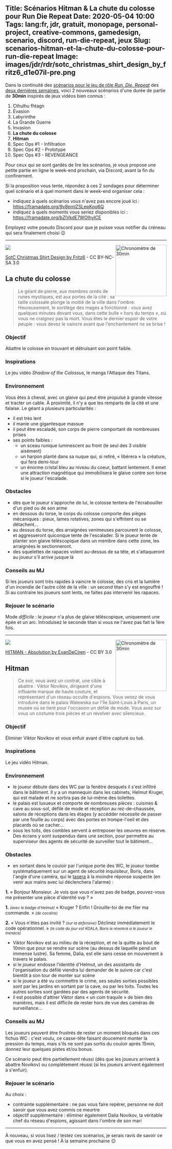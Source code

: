 Title: Scénarios Hitman & La chute du colosse pour Run Die Repeat
Date: 2020-05-04 10:00
Tags: lang:fr, jdr, gratuit, monopage, personal-project, creative-commons, gamedesign, scenario, discord, run-die-repeat, jeux
Slug: scenarios-hitman-et-la-chute-du-colosse-pour-run-die-repeat
Image: images/jdr/rdr/sotc_christmas_shirt_design_by_fritz6_d1e07il-pre.png
---

Dans la continuité des [scénarios pour le jeu de rôle _Run. Die. Repeat_](1ere-fournee-de-scenarios-pour-run-die-repeat.html) des [deux dernières semaines](2e-serie-de-scenarios-pour-run-die-repeat.html),
voici 2 nouveaux scénarios d'une durée de partie de **30min**
inspirés de jeux vidéos bien connus :

1. Cthulhu fhtagn
2. Évasion
3. Labyrinthe
4. La Grande Guerre
5. Invasion
6. **La chute du colosse**
7. **Hitman**
8. Spec Ops #1 - Infiltration
9. Spec Ops #2 - Prototype
10. Spec Ops #3 - REVENGEANCE

Pour ceux qui se sont gardés de lire les scénarios, je vous propose une petite partie en ligne le week-end prochain, via Discord, avant la fin du confinement.

Si la proposition vous tente, répondez à ces 2 sondages pour déterminer quel scénario et à quel moment dans le week-end organiser cela :

- indiquez à quels scénarios vous n'avez pas encore joué ici : <https://framadate.org/9v8pmlZSLepKpq6Q>
- indiquez à quels moments vous seriez disponibles ici : <https://framadate.org/bZlVkdE7WOIhylCE>

Employez votre pseudo Discord pour que je puisse vous notifier du créneau qui sera finalement choisi 😉

---
<img class="timer" alt="Chronomètre de 30min" src="images/jdr/rdr/timer-30.svg">

![](images/jdr/rdr/sotc_christmas_shirt_design_by_fritz6_d1e07il-pre.png)

[SotC Christmas Shirt Design by Fritz6](https://www.deviantart.com/fritz6/art/SotC-Christmas-Shirt-Design-83990541) - CC BY-NC-SA 3.0
## La chute du colosse
> Le géant de pierre, aux membres ornés de runes mystiques, est aux portes de la cité :
> sa taille colossale plonge la moitié de la ville dans l'ombre.
> Heureusement, le sortilège des mages a fonctionné : vous avez quelques minutes devant vous,
> dans cette bulle « hors du temps », où vous ne craignez pas la mort.
> Vous êtes le dernier espoir de votre peuple : vous devez le vaincre avant que l'enchantement ne se brise !
### Objectif
Abattre le colosse en trouvant et détruisant son point faible.
### Inspirations
Le jeu vidéo _Shadow of the Colossus_, le manga l'Attaque des Titans.
### Environnement
Vous êtes à cheval, avec un glaive qui peut être propulsé à grande vitesse et tracter un cable.
À proximité, il n'y a que les remparts de la cité et une falaise.
Le géant a plusieurs particularités :
- il est très lent
- il manie une gigantesque massue
- il peut être escaladé, son corps de pierre comportant de nombreuses prises
- ses points faibles :
  * un sceau runique luminescent au front (le seul des 3 visible aisément)
  * un harpon planté dans sa nuque qui, si retiré, « libèrera » la créature, qui fera demi-tour
  * un énorme cristal bleu au niveau du coeur, battant lentement.
    Il emet une attraction magnétique qui immobilisera le glaive contre son torse si le joueur l'escalade.
### Obstacles
- dès que le joueur s'approche de lui, le colosse tentera de l'écrabouiller d'un pied ou de son arme
- en dessous du torse, le corps du colosse comporte des pièges mécaniques :
pieux, lames rotatives, zones qui s'effritent ou se détachent...
- au dessus du torse, des arraignées venimeuses parcourent le colosse, et aggresseront quiconque tente de l'escalader.
Si le joueur tente de planter son glaive téléscopique dans un membre dans cette zone, les arraignées le sectionneront.
- des squelettes de rapaces volent au-dessus de sa tête, et s'attaqueront au joueur s'il arrive jusque là
### Conseils au MJ
Si les joueurs sont très rapides à vaincre le colosse, des cris et la lumière d'un incendie de l'autre côté de la ville :
un second titan s'y est engouffré !
Si au contraire les joueurs sont lents, ne faites pas intervenir les rapaces.
### Rejouer le scénario
Mode _difficile_ : le joueur n'a plus de glaive téléscopique, uniquement une épée et un arc.
Introduisez le seconde titan si vous ne l'avez pas fait la 1ère fois.

---
<img class="timer" alt="Chronomètre de 30min" src="images/jdr/rdr/timer-30.svg">

![](images/jdr/rdr/hitman___absolution_by_evandeciren_d5d6oc6.jpg)

[HITMAN - Absolution by EvanDeCiren](https://www.deviantart.com/evandeciren/art/HITMAN-Absolution-324477366) - CC BY 3.0
## Hitman
> Ce soir, vous avez un contrat, une cible à abattre : Viktor Novikov,
> dirigeant d'une influante marque de haute couture, et représentant d'un réseau occulte d'espions.
> Vous venez de vous introduire dans le palais Walewska sur l'île Saint-Louis à Paris,
> un musée où se tient pour l'occasion un défilé de mode.
> Vous avez sur vous un costume trois pièces et un revolver avec silencieux.
### Objectif
Éliminer Viktor Novikov et vous enfuir avant d'être capturé ou tué.
### Inspirations
Le jeu vidéo Hitman.
### Environnement
- le joueur débute dans des WC par la fenêtre desquels il s'est infiltré dans le bâtiment.
Il y a un mannequin dans les cabinets, Helmut Kruger,
qui est malade et ne sortira pas de lui-même des toilettes.
- le palais est luxueux et comporte de nombreuses pièces :
cuisines & cave au sous-sol, défilé de mode et réception au rez-de-chaussée,
salons de réceptions dans les étages (y accédder nécessite de passer par une fouille au corps)
avec des portes en trompe-l'oeil et des placards où se cacher...
- sous les toits, des combles servent à entreposer les oeuvres en réserve.
Des écrans y sont suspendus dans une section,
pour permettre au superviseur des agents de sécurité de surveiller tout le bâtiment...
### Obstacles
- en sortant dans le couloir par l'unique porte des WC,
le joueur tombe systématiquement sur un agent de sécurité inquisiteur, Boris,
dans l'angle d'une caméra, qui le [tasera](https://fr.wikipedia.org/wiki/Pistolet_%C3%A0_impulsion_%C3%A9lectrique)
à la moindre réponse suspecte (en venir aux mains avec lui déclenchera l'alarme) :

**1.** « Bonjour Monsieur. Je vois que vous n'avez pas de badge, pouvez-vous me présenter une pièce d'identité svp ? »

**1.** _<small>(avec le badge d'Helmut)</small>_ « Kruger ? Enfin ! Grouille-toi de me filer ma commande. »
_<small>(de cocaïne)</small>_

**2.** « Vous n'êtes pas invité ? _<small>(sur la défensive)</small>_ Déclinez immédiatement le code opérationnel. »
_<small>(le code du jour est KOALA, Boris le révelera si le joueur le menace)</small>_

- Viktor Novikov est au milieu de la réception, et ne la quitte au bout de 10min
que pour se rendre sur scène (au dessus de laquelle pend un immense lustre).
Sa femme, Dalia, est elle sans cesse en mouvement à travers le palais.
- si le joueur endosse l'identité d'Helmut,
un des assistants de l'organisation du défilé viendra lui demander de le suivre car c'est bientôt à son tour de monter sur scène
- si le joueur a été vu commettre le crime, ses seules sorties possibles sont
par les jardins en sortant par la cave, ou par les toits.
Toutes les autres sorties sont gardées par des agents de sécurité.
- il est possible d'attirer Viktor dans « un coin traquile » de bien des manières,
mais il est difficile de rester hors de vue des caméras de surveillance...
### Conseils au MJ
Les joueurs peuvent être frustrés de rester un moment bloqués dans ces fichus WC :
c'est voulu, ce casse-tête faisant doucement monter la pression du temps,
mais s'ils ne sont pas sortis du couloir après 15min, donnez leur quelques pistes et/ou bonus.

Ce scénario peut être partiellement réussi (dès que les joueurs arrivent à abattre Novikov)
ou complètement réussi (si les joueurs arrivent également à s'enfuir).
### Rejouer le scénario
Au choix :
- contrainte supplémentaire : ne pas vous faire repérer, personne ne doit savoir que vous avez commis ce meurtre
- objectif supplémentaire : éliminer également Dalia Novikov, la véritable chef du réseau d'espions,
agissant dans l'ombre de son mari

---

À nouveau, si vous lisez / testez ces scénarios, je serais ravis de savoir ce que vous en avez pensé !
À la semaine prochaine 😉


<style>
.timer {
  width: 10rem;
  float: right;
}
</style>
<script>
document.querySelectorAll('article img').forEach(img => img.title = img.alt)
</script>
